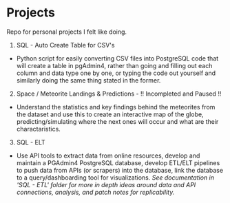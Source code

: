 # Projects
Repo for personal projects I felt like doing.

1. SQL - Auto Create Table for CSV's
- Python script for easily converting CSV files into PostgreSQL code that will create a table in pgAdmin4, rather than going and filling out each column and data type one by one, or typing the code out yourself and similarly doing the same thing stated in the former.

2. Space / Meteorite Landings & Predictions - !! Incompleted and Paused !!
- Understand the statistics and key findings behind the meteorites from the dataset and use this to create an interactive map of the globe, predicting/simulating where the next ones will occur and what are their charactaristics.

3. SQL - ELT
- Use API tools to extract data from online resources, develop and maintain a PGAdmin4 PostgreSQL database, develop ETL/ELT pipelines to push data from APIs (or scrapers) into the database, link the database to a query/dashboarding tool for visualizations. *See documentation in 'SQL - ETL' folder for more in depth ideas around data and API connections, analysis, and patch notes for replicability.*
